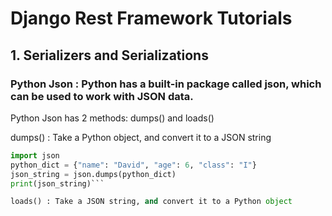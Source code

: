 # Django Rest Framework Tutorials

## 1. Serializers and Serializations

### Python Json : Python has a built-in package called json, which can be used to work with JSON data.

Python Json has 2 methods: dumps() and loads()

dumps() : Take a Python object, and convert it to a JSON string

```python
import json
python_dict = {"name": "David", "age": 6, "class": "I"}
json_string = json.dumps(python_dict)
print(json_string)```

loads() : Take a JSON string, and convert it to a Python object

